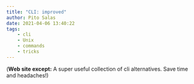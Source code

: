 ```yaml
---
title: "CLI: improved"
author: Pito Salas
date: 2021-04-06 13:40:22
tags:
    - cli
    - Unix
    - commands
    - tricks
---
```



(**Web site except:** A super useful collection of cli alternatives. Save time and headaches!) 
